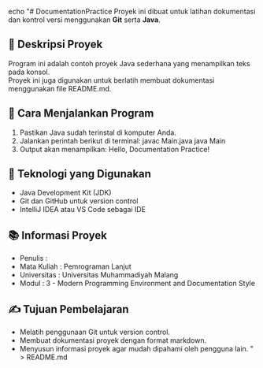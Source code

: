 echo "# DocumentationPractice
Proyek ini dibuat untuk latihan dokumentasi dan kontrol versi menggunakan **Git** serta **Java**.

## 📄 Deskripsi Proyek
Program ini adalah contoh proyek Java sederhana yang menampilkan teks pada konsol.  
Proyek ini juga digunakan untuk berlatih membuat dokumentasi menggunakan file README.md.

## 🚀 Cara Menjalankan Program
1. Pastikan Java sudah terinstal di komputer Anda.
2. Jalankan perintah berikut di terminal:
   javac Main.java
   java Main
3. Output akan menampilkan:
   Hello, Documentation Practice!

## 🧠 Teknologi yang Digunakan
- Java Development Kit (JDK)
- Git dan GitHub untuk version control
- IntelliJ IDEA atau VS Code sebagai IDE

## 📚 Informasi Proyek
- Penulis : <Nama Kamu>
- Mata Kuliah : Pemrograman Lanjut
- Universitas : Universitas Muhammadiyah Malang
- Modul : 3 - Modern Programming Environment and Documentation Style

## ✍️ Tujuan Pembelajaran
- Melatih penggunaan Git untuk version control.
- Membuat dokumentasi proyek dengan format markdown.
- Menyusun informasi proyek agar mudah dipahami oleh pengguna lain.
" > README.md
